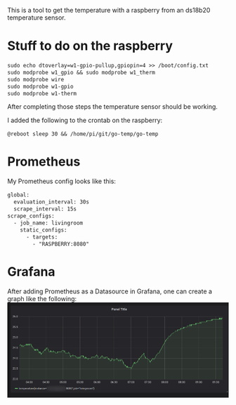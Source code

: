 This is a tool to get the temperature with a raspberry from an ds18b20 temperature sensor.

# Stuff to do on the raspberry
```
sudo echo dtoverlay=w1-gpio-pullup,gpiopin=4 >> /boot/config.txt
sudo modprobe w1_gpio && sudo modprobe w1_therm
sudo modprobe wire
sudo modprobe w1-gpio
sudo modprobe w1-therm
```
After completing those steps the temperature sensor should be working.

I added the following to the crontab on the raspberry:
```
@reboot sleep 30 && /home/pi/git/go-temp/go-temp
```

# Prometheus
My Prometheus config looks like this:
```
global:
  evaluation_interval: 30s
  scrape_interval: 15s
scrape_configs:
  - job_name: livingroom
    static_configs:
      - targets:
        - "RASPBERRY:8080"
```

# Grafana
After adding Prometheus as a Datasource in Grafana, one can create a graph like the following:
![GRAFANA](pics/grafana.png)
